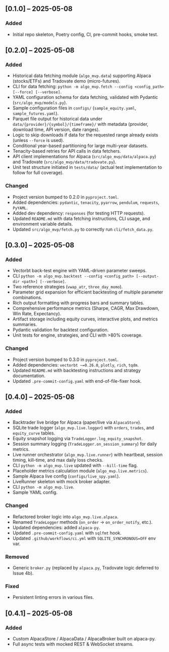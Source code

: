 ## [0.1.0] – 2025-05-08
### Added
- Initial repo skeleton, Poetry config, CI, pre-commit hooks, smoke test.

## [0.2.0] – 2025-05-08
### Added
- Historical data fetching module (`algo_mvp.data`) supporting Alpaca (stocks/ETFs) and Tradovate demo (micro-futures).
- CLI for data fetching: `python -m algo_mvp.fetch --config <config_path> [--force] [--verbose]`.
- YAML configuration schema for data fetching, validated with Pydantic (`src/algo_mvp/models.py`).
- Sample configuration files in `configs/` (`sample_equity.yaml`, `sample_futures.yaml`).
- Parquet file output for historical data under `data/{provider}/{symbol}/{timeframe}/` with metadata (provider, download time, API version, date ranges).
- Logic to skip downloads if data for the requested range already exists (unless `--force` is used).
- Conditional year-based partitioning for large multi-year datasets.
- Tenacity-based retries for API calls in data fetchers.
- API client implementations for Alpaca (`src/algo_mvp/data/alpaca.py`) and Tradovate (`src/algo_mvp/data/tradovate.py`).
- Unit test structure initiated in `tests/data/` (actual test implementation to follow for full coverage).

### Changed
- Project version bumped to 0.2.0 in `pyproject.toml`.
- Added dependencies: `pydantic`, `tenacity`, `pyarrow`, `pendulum`, `requests`, `PyYAML`.
- Added dev dependency: `responses` (for testing HTTP requests).
- Updated `README.md` with data fetching instructions, CLI usage, and environment variable details.
- Updated `src/algo_mvp/fetch.py` to correctly run `cli/fetch_data.py`.

## [0.3.0] – 2025-05-08
### Added
- Vectorbt back-test engine with YAML-driven parameter sweeps.
- CLI `python -m algo_mvp.backtest --config <config_path> [--output-dir <path>] [--verbose]`.
- Two reference strategies (`vwap_atr`, `three_day_momo`).
- Parameter grid expansion for efficient backtesting of multiple parameter combinations.
- Rich output formatting with progress bars and summary tables.
- Comprehensive performance metrics (Sharpe, CAGR, Max Drawdown, Win Rate, Expectancy).
- Artifact storage including equity curves, interactive plots, and metrics summaries.
- Pydantic validation for backtest configuration.
- Unit tests for engine, strategies, and CLI with >80% coverage.

### Changed
- Project version bumped to 0.3.0 in `pyproject.toml`.
- Added dependencies: `vectorbt ~=0.26.0`, `plotly`, `rich`, `tqdm`.
- Updated `README.md` with backtesting instructions and strategy documentation.
- Updated `.pre-commit-config.yaml` with end-of-file-fixer hook.

## [0.4.0] – 2025-05-08
### Added
- Backtrader live bridge for Alpaca (paper/live via `AlpacaStore`).
- SQLite trade logger (`algo_mvp.live.logger`) with `orders`, `trades`, and `equity_curve` tables.
- Equity snapshot logging via `TradeLogger.log_equity_snapshot`.
- Session summary logging (`TradeLogger.on_session_summary`) for daily metrics.
- Live runner orchestrator (`algo_mvp.live.runner`) with heartbeat, session timing, kill-time, and max daily loss checks.
- CLI `python -m algo_mvp.live` updated with `--kill-time` flag.
- Placeholder metrics calculation module (`algo_mvp.live.metrics`).
- Sample Alpaca live config (`configs/live_spy.yaml`).
- LiveRunner skeleton with mock broker adapter.
- CLI `python -m algo_mvp.live`.
- Sample YAML config.

### Changed
- Refactored broker logic into `algo_mvp.live.alpaca`.
- Renamed `TradeLogger` methods (`on_order` -> `on_order_notify`, etc.).
- Updated dependencies: added `alpaca-py`.
- Updated `.pre-commit-config.yaml` with `sqlfmt` hook.
- Updated `.github/workflows/ci.yml` with `SQLITE_SYNCHRONOUS=OFF` env var.

### Removed
- Generic `broker.py` (replaced by `alpaca.py`, Tradovate logic deferred to Issue 4b).

### Fixed
- Persistent linting errors in various files.

## [0.4.1] – 2025-05-08
### Added
- Custom AlpacaStore / AlpacaData / AlpacaBroker built on alpaca-py.
- Full async tests with mocked REST & WebSocket streams.
